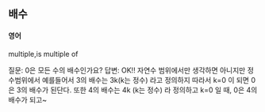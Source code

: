 

## 배수


#### 영어

multiple,is multiple of

질문: 0은 모든 수의 배수인가요?
답변: OK!!
자연수 범위에서만 생각하면 아니지만
정수범위에서 예를들어서 3의 배수는 3k(k는 정수) 라고 정의하지
따라서 k=0 이 되면 0은 3의 배수가 된단다.
또한 4의 배수는 4k (k는 정수) 라 정의하고 k=0 일 때, 0은 4의배수가 되고~
